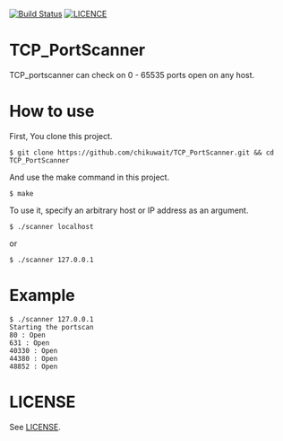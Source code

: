[![Build Status](https://travis-ci.org/chikuwait/TCP_PortScanner.svg?branch=master)](https://travis-ci.org/chikuwait/TCP_PortScanner)
[![LICENCE](https://img.shields.io/dub/l/vibe-d.svg)](https://github.com/chikuwait/TCP_PortScanner/blob/master/LICENSE)
# TCP_PortScanner
TCP_portscanner can check on 0 - 65535 ports open on any host.

# How to use
First, You clone this project.
```
$ git clone https://github.com/chikuwait/TCP_PortScanner.git && cd TCP_PortScanner
```
And use the make command in this project.
```
$ make 
```
To use it, specify an arbitrary host or IP address as an argument.
```
$ ./scanner localhost
```
or 
```
$ ./scanner 127.0.0.1
```
# Example
```
$ ./scanner 127.0.0.1
Starting the portscan 
80 : Open
631 : Open
40330 : Open
44380 : Open
48852 : Open
```
# LICENSE
See [LICENSE](/LICENSE).
